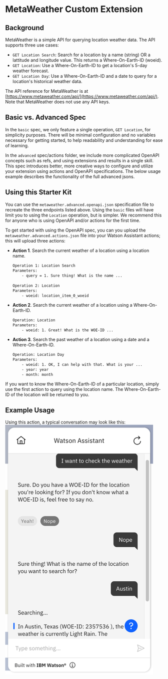 # MetaWeather Custom Extension

## Background
MetaWeather is a simple API for querying location weather data. The API supports three use cases:

- `GET Location Search`: Search for a location by a name (string) OR a lattitude and longitude value. This returns a Where-On-Earth-ID (woeid).
- `GET Location`: Use a Where-On-Earth-ID to get a location's 5-day weather forecast.
- `GET Location Day`: Use a Where-On-Earth-ID and a date to query for a location's historical weather data.

The API reference for MetaWeather is at [https://www.metaweather.com/api/](https://www.metaweather.com/api/). Note that MetaWeather does not use any API keys.

## Basic vs. Advanced Spec
In the `basic` spec, we only feature a single operation, `GET Location`, for simplicity purposes. There will be minimal configuration and no variables necessary for getting started, to help readability and understanding for ease of learning.

In the `advanced` spec/actions folder, we include more complicated OpenAPI concepts such as refs, and using extensions and results in a single skill. This spec introduces better, more creative ways to configure and utilize your extension using actions and OpenAPI specifications. The below usage example describes the functionality of the full advanced jsons.

## Using this Starter Kit
You can use the `metaweather.advanced.openapi.json` specification file to recreate the three endpoints listed above. Using the `basic` files will have limit you to using the `Location` operation, but is simpler. We recommend this for anyone who is using OpenAPI and/or actions for the first time. 

To get started with using the OpenAPI spec, you can you upload the `metaweather.advanced.actions.json` file into your Watson Assistant actions; this will upload three actions:

- **Action 1**. Search the current weather of a location using a location name.
    ```
    Operation 1: Location Search
    Parameters:
        - query = 1. Sure thing! What is the name ...

    Operation 2: Location
    Parameters:
        - woeid: location_item_0_woeid
    ```
- **Action 2**. Search the current weather of a location using a Where-On-Earth-ID.
    ```
    Operation: Location
    Parameters:
        - woeid: 1. Great! What is the WOE-ID ...
    ```
- **Action 3**. Search the past weather of a location using a date and a Where-On-Earth-ID.
    ```
    Operation: Location Day
    Parameters:
        - woeid: 1. OK, I can help with that. What is your ...
        - year: year
        - month: month
    ```
If you want to know the Where-On-Earth-ID of a particular location, simply use the first action to query using the location name. The Where-On-Earth-ID of the location will be returned to you.

## Example Usage
Using this action, a typical conversation may look like this:<br>
![metaweather-convo](./assets/metaweather-convo.png)
